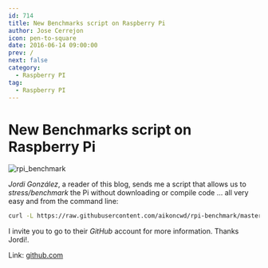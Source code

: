```yaml
---
id: 714
title: New Benchmarks script on Raspberry Pi
author: Jose Cerrejon
icon: pen-to-square
date: 2016-06-14 09:00:00
prev: /
next: false
category:
  - Raspberry PI
tag:
  - Raspberry PI
---
```


# New Benchmarks script on Raspberry Pi

![rpi_benchmark](/images/2016/06/rpi_benchmark.png)

*Jordi Gonz&aacute;lez*, a reader of this blog, sends me a script that allows us to  *stress/benchmark* the Pi without downloading or compile code ... all very easy and from the command line:

```bash
curl -L https://raw.githubusercontent.com/aikoncwd/rpi-benchmark/master/rpi-benchmark.sh | sudo bash
```

I invite you to go to their *GitHub* account for more information. Thanks Jordi!.

Link: [github.com](https://github.com/aikoncwd/rpi-benchmark)